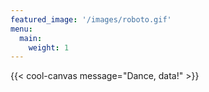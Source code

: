 ```yaml
---
featured_image: '/images/roboto.gif'
menu:
  main:
    weight: 1
---
```

{{< cool-canvas message="Dance, data!" >}}
